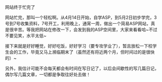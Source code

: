 网站终于忙完了

网站忙完，那叫一个轻松啊。从4月14日开始，自学ASP，到5月2日初步学完，3号到7号收集资料，7号开工，利用晚上，通宵一周，做出一个简易ASP网站，真是很辛苦。等我把网站在修改一下，会发到我的ASP空间里，大家来看看哈~不过不要见笑，水平太低~

接下来就是好好睡觉，好好吃饭，好好学习（要专攻学业了），暂且放松一下校学生会的工作，毕竟又马上濒临期末了（虽然还有将近两个月，但时间过的是很快的）~

另外，我估计可能不会每天都会有时间在写日记了，以后会间歇性的写几篇日记，偶尔写几篇文章，一切都是争取往好处去做！
